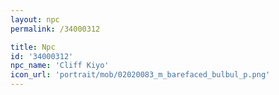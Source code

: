 ```yaml
---
layout: npc
permalink: /34000312

title: Npc
id: '34000312'
npc_name: 'Cliff Kiyo'
icon_url: 'portrait/mob/02020083_m_barefaced_bulbul_p.png'
---
```

